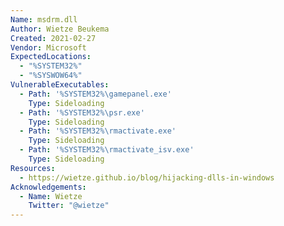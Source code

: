 ```yaml
---
Name: msdrm.dll
Author: Wietze Beukema
Created: 2021-02-27
Vendor: Microsoft
ExpectedLocations:
  - "%SYSTEM32%"
  - "%SYSWOW64%"
VulnerableExecutables:
  - Path: '%SYSTEM32%\gamepanel.exe'
    Type: Sideloading
  - Path: '%SYSTEM32%\psr.exe'
    Type: Sideloading
  - Path: '%SYSTEM32%\rmactivate.exe'
    Type: Sideloading
  - Path: '%SYSTEM32%\rmactivate_isv.exe'
    Type: Sideloading
Resources:
  - https://wietze.github.io/blog/hijacking-dlls-in-windows
Acknowledgements:
  - Name: Wietze
    Twitter: "@wietze"
---
```


